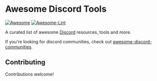 # Awesome Discord Tools   
[![Awesome](https://awesome.re/badge.svg)](https://awesome.re) 
[![Awesome-Lint](https://github.com/KieranRobson/awesomed-discord-tools/actions/workflows/Awesome%20Lint.yaml/badge.svg)](https://github.com/KieranRobson/awesomed-discord-tools/actions/workflows/Awesome%20Lint.yaml)

<p>
  A curated list of awesome <a href="http://www.discord.com/">Discord</a> resources, tools and more. 
</p>
 If you're looking for discord communities, check out <a href="https://github.com/mhxion/awesome-discord-communities#readme">awesome-discord-communities</a>.

## Contributing

Contributions welcome!
